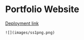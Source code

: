 # Portfolio Website 

[Deployment link](https://covid-19-ai-bot.herokuapp.com/)


```
![](images/ss1png.png)

```


